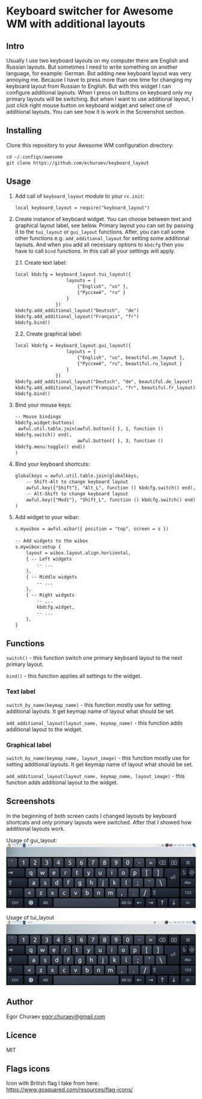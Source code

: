 # Keyboard switcher for Awesome WM with additional layouts

## Intro
Usually I use two keyboard layouts on my computer there are English and Russian layouts. But sometimes I need to write something on another language, for example: German.
But adding new keyboard layout was very annoying me. Because I have to press more than one time for changing my keyboard layout from Russian to English.
But with this widget I can configure additional layouts. When I press on buttons on keyboard only my primary layouts will be switching. But when I want to use additional layout, I just click right mouse button on keyboard widget and select one of additional layouts. You can see how it is work in the Screenshot section.

## Installing
Clone this repository to your Awesome WM configuration directory:
```
cd ~/.configs/awesome
git clone https://github.com/echuraev/keyboard_layout
```

## Usage
1. Add call of `keyboard_layout` module to your `rc.init`:
   ```
   local keyboard_layout = require("keyboard_layout")
   ```
2. Create instance of keyboard widget. You can choose between text and graphical layout label, see below. Primary layout you can set by passing it to the `tui_layout` or `gui_layout` functions. After, you can call some other functions e.g. `add_additional_layout` for setting some additional layouts. And when you add all necessary options to `kbdcfg` then you have to call `bind` functions. In this call all your settings will apply.

   2.1. Create text label:
   ```
   local kbdcfg = keyboard_layout.tui_layout({
                      layouts = {
                          {"English", "us" },
                          {"Русский", "ru" }
                      }
                  })
   kbdcfg.add_additional_layout("Deutsch",  "de")
   kbdcfg.add_additional_layout("Français", "fr")
   kbdcfg.bind()
   ```
   2.2. Create graphical label:
   ```
   local kbdcfg = keyboard_layout.gui_layout({
                      layouts = {
                          {"English", "us", beautiful.en_layout },
                          {"Русский", "ru", beautiful.ru_layout }
                      }
                  })
   kbdcfg.add_additional_layout("Deutsch", "de", beautiful.de_layout)
   kbdcfg.add_additional_layout("Français", "fr", beautiful.fr_layout)
   kbdcfg.bind()
   ```
3. Bind your mouse keys:
   ```
   -- Mouse bindings
   kbdcfg.widget:buttons(
    awful.util.table.join(awful.button({ }, 1, function () kbdcfg.switch() end),
                          awful.button({ }, 3, function () kbdcfg.menu:toggle() end))
   )
   ```
4. Bind your keyboard shortcuts:
   ```
   globalkeys = awful.util.table.join(globalkeys,
       -- Shift-Alt to change keyboard layout
       awful.key({"Shift"}, "Alt_L", function () kbdcfg.switch() end),
       -- Alt-Shift to change keyboard layout
       awful.key({"Mod1"}, "Shift_L", function () kbdcfg.switch() end)
   )
   ```
5. Add widget to your wibar:
   ```
   s.mywibox = awful.wibar({ position = "top", screen = s })

   -- Add widgets to the wibox
   s.mywibox:setup {
       layout = wibox.layout.align.horizontal,
       { -- Left widgets
           -- ...
       },
       { -- Middle widgets
           -- ...
       },
       { -- Right widgets
           -- ...
           kbdcfg.widget,
           -- ...
       },
   }
   ```

## Functions
`switch()` - this function switch one primary keyboard layout to the next primary layout.

`bind()` - this function applies all settings to the widget.
### Text label
`switch_by_name(keymap_name)` - this function mostly use for setting additional layouts. It get keymap name of layout what should be set.

`add_additional_layout(layout_name, keymap_name)` - this function adds additional layout to the widget.
### Graphical label
`switch_by_name(keymap_name, layout_image)` - this function mostly use for setting additional layouts. It get keymap name of layout what should be set.

`add_additional_layout(layout_name, keymap_name, layout_image)` - this function adds additional layout to the widget.

## Screenshots
In the beginning of both screen casts I changed layouts by keyboard shortcats and only primary layouts were switched. After that I showed how additional layouts work.

Usage of gui_layout:
![Usage of gui_layout.gif](gui_usage.gif)

Usage of tui_layout
![Usage of tui_layout.gif](tui_usage.gif)

## Author
Egor Churaev egor.churaev@gmail.com

## Licence
MIT

## Flags icons
Icon with British flag I take from here: https://www.gosquared.com/resources/flag-icons/

